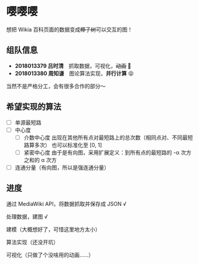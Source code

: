 # 嘤嘤嘤

想把 Wikia 百科页面的数据变成~~椰子树~~可以交互的图！

## 组队信息

* **2018013379 吕时清**　抓取数据，可视化，~~动画~~ :art:
* **2018013380 周知谦**　图论算法实现，__并行计算__ :stuck_out_tongue_closed_eyes:

当然不是严格分工，会有很多合作的部分～

## 希望实现的算法

* [ ] 单源最短路
* [ ] 中心度
  - [ ] 介数中心度
    出现在其他所有点对最短路上的总次数（相同点对、不同最短路算多次）
    也可以标准化至 [0, 1]
  - [ ] 紧密中心度
    由于是有向图，采用扩展定义：到所有点的最短路的 -α 次方之和的 α 次方
* [ ] 连通分量（有向图，所以是强连通分量）

## 进度

通过 MediaWiki API，将数据抓取并保存成 JSON √

处理数据，建图 √

建模（大概想好了，可惜这里地方太小）

算法实现（还没开坑）

可视化（只做了个没啥用的动画……）
